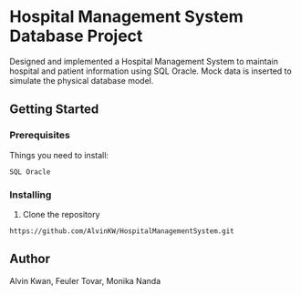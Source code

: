 # Hospital Management System Database Project
Designed and implemented a Hospital Management System to maintain hospital and patient information using SQL Oracle. Mock data is inserted to simulate the physical database model. 

## Getting Started

### Prerequisites

Things you need to install:

```
SQL Oracle
```


### Installing


1. Clone the repository
```
https://github.com/AlvinKW/HospitalManagementSystem.git
```


## Author

Alvin Kwan, Feuler Tovar, Monika Nanda
